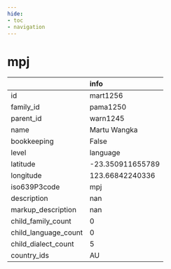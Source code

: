 ```yaml
---
hide:
- toc
- navigation
---
```

# mpj
|                      | info             |
|:---------------------|:-----------------|
| id                   | mart1256         |
| family_id            | pama1250         |
| parent_id            | warn1245         |
| name                 | Martu Wangka     |
| bookkeeping          | False            |
| level                | language         |
| latitude             | -23.350911655789 |
| longitude            | 123.66842240336  |
| iso639P3code         | mpj              |
| description          | nan              |
| markup_description   | nan              |
| child_family_count   | 0                |
| child_language_count | 0                |
| child_dialect_count  | 5                |
| country_ids          | AU               |